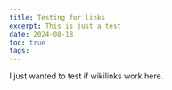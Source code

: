 ```yaml
---
title: Testing for links
excerpt: This is just a test
date: 2024-08-18
toc: true
tags:
---
```

I just wanted to test if wikilinks work here. 

